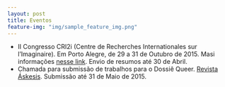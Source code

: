 ```yaml
---
layout: post
title: Eventos
feature-img: "img/sample_feature_img.png"
---
```


- II Congresso CRI2i (Centre de Recherches Internationales sur l’Imaginaire). Em Porto Alegre, de 29 a 31 de Outubro de 2015. Masi informações [nesse link](http://www.ufrgs.br/cri2i/). Envio de resumos até 30 de Abril.
- Chamada para submissão de trabalhos para o Dossiê Queer. [Revista Áskesis](http://www.revistaaskesis.ufscar.br/index.php/askesis). Submissão até 31 de Maio de 2015. 
